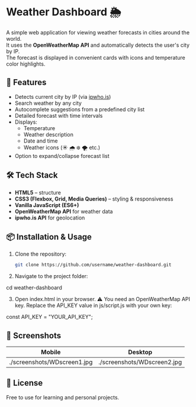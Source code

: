 # Weather Dashboard 🌦️

A simple web application for viewing weather forecasts in cities around the world.  
It uses the **OpenWeatherMap API** and automatically detects the user's city by IP.  
The forecast is displayed in convenient cards with icons and temperature color highlights.

## 🚀 Features

- Detects current city by IP (via [ipwho.is](https://ipwho.is/))
- Search weather by any city
- Autocomplete suggestions from a predefined city list
- Detailed forecast with time intervals
- Displays:
  - Temperature
  - Weather description
  - Date and time
  - Weather icons (☀️ 🌧️ ❄️ 🌪️ etc.)
- Option to expand/collapse forecast list

## 🛠️ Tech Stack

- **HTML5** – structure
- **CSS3 (Flexbox, Grid, Media Queries)** – styling & responsiveness
- **Vanilla JavaScript (ES6+)**
- **OpenWeatherMap API** for weather data
- **ipwho.is API** for geolocation

## 📦 Installation & Usage

1. Clone the repository:
   ```bash
   git clone https://github.com/username/weather-dashboard.git

2. Navigate to the project folder:

cd weather-dashboard

3. Open index.html in your browser.
⚠️ You need an OpenWeatherMap API key.
Replace the API_KEY value in js/script.js with your own key:

const API_KEY = "YOUR_API_KEY";

## 📸 Screenshots

| Mobile | Desktop |
|--------|---------|
| ./screenshots/WDscreen1.jpg | ./screenshots/WDscreen2.jpg |


## 📜 License

Free to use for learning and personal projects.
